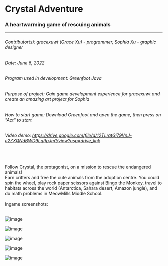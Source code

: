 # Crystal Adventure
### A heartwarming game of rescuing animals
 
 _____________________________________________________________________
###### Contributor(s): gracexuwt (Grace Xu) - programmer, Sophia Xu - graphic designer
###### Date: June 6, 2022
###### Program used in development: Greenfoot Java
###### Purpose of project: Gain game development experience for gracexuwt and create an amazing art project for Sophia
###### How to start game: Download Greenfoot and open the game, then press on "Act" to start
###### Video demo: https://drive.google.com/file/d/12TLratGj79VnJ-e2ZXQNdBWD9LqRpJm1/view?usp=drive_link
<br/>
<br/>
Follow Crystal, the protagonist, on a mission to rescue the endangered animals!
<br/>
Earn critters and free the cute animals from the adoption centre. You could spin the wheel, play rock paper scissors against Bingo the Monkey, travel to habitats across the world (Antarctica, Sahara desert, Amazon jungle), and do math problems in MeowMills Middle School.
<br/>
<br/>
Ingame screenshots:
<br/>
<br/>

![image](https://user-images.githubusercontent.com/92956740/210129564-92674ab4-2147-4145-b6b3-d1a171779693.png)

![image](https://user-images.githubusercontent.com/92956740/210129581-c6b1b04e-fb54-45ee-a891-cdce8eef590f.png)

![image](https://user-images.githubusercontent.com/92956740/210129594-0504cfe4-da61-47ff-a39b-6b43e98cb896.png)

![image](https://user-images.githubusercontent.com/92956740/210129605-9316886a-2a3c-4fbe-82c8-18ff9a4eb0ee.png)

![image](https://user-images.githubusercontent.com/92956740/210129617-797404ac-95f3-4777-8e3a-12d2e838d6da.png)
